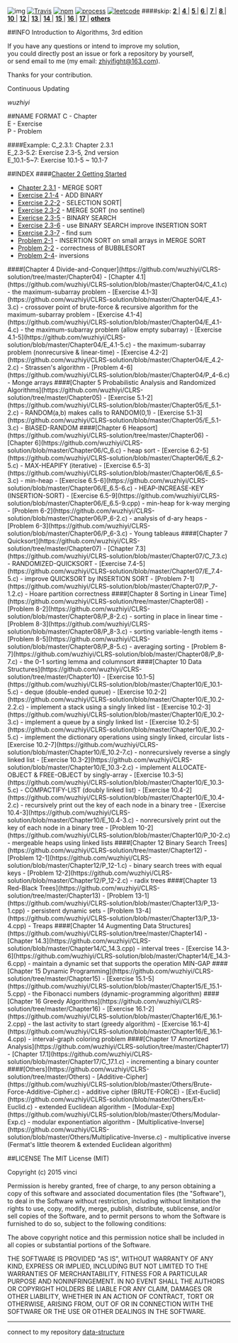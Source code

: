 ![img](https://cloud.githubusercontent.com/assets/9131176/10764198/e9ef0a7e-7d07-11e5-86b1-bdaa5e514c3a.png)
[![Travis](https://img.shields.io/travis/rust-lang/rust.svg)](https://github.com/wuzhiyi/CLRS-solution)
[![npm](https://img.shields.io/npm/l/express.svg)](https://github.com/wuzhiyi/CLRS-solution/blob/master/README.md)
[![process](https://img.shields.io/badge/process-17-red.svg)](https://github.com/wuzhiyi/CLRS-solution)
[![leetcode](https://img.shields.io/badge/leetcode-algorithms-orange.svg)](https://leetcode.com/problemset/algorithms/)
####skip: 
**[ 2 ](#chapter-2)**|
**[ 4 ](#chapter-4)**|
**[ 5 ](#chapter-5)**|
**[ 6 ](#chapter-6)**|
**[ 7 ](#chapter-7)**|
**[ 8 ](#chapter-8)**|
**[ 10 ](#chapter-10)**|
**[ 12 ](#chapter-12)**|
**[ 13 ](#chapter-13)**|
**[ 14 ](#chapter-14)**|
**[ 15 ](#chapter-15)**|
**[ 16 ](#chapter-16)**|
**[ 17 ](#chapter-17)**|
**[ others ](#others)**

##INFO
Introduction to Algorithms, 3rd edition</br>

If you have any questions or intend to improve my solution, </br>you could directly post an issue or fork a repository by yourself,</br>or send email to me (my email: zhiyifight@163.com).

Thanks for your contribution.

Continuous Updating</br>

_wuzhiyi_

##NAME FORMAT
C - Chapter </br>
E - Exercise</br>
P - Problem </br>

####Example:
C_2.3.1:    Chapter 2.3.1 </br>
E_2.3-5.2:  Exercise 2.3-5, 2nd version </br>
E_10.1-5~7: Exercise 10.1-5 ~ 10.1-7 </br>

##INDEX
<a name="chapter-2"/>
####[Chapter 2 Getting Started](https://github.com/wuzhiyi/CLRS-solution/tree/master/Chapter02)
- [Chapter 2.3.1](https://github.com/wuzhiyi/CLRS-solution/blob/master/Chapter02/C_2.3.1.c) - MERGE SORT
- [Exercise 2.1-4](https://github.com/wuzhiyi/CLRS-solution/blob/master/Chapter02/E_2.1-4.c) - ADD BINARY
- [Exercise 2.2-2](https://github.com/wuzhiyi/CLRS-solution/blob/master/Chapter02/E_2.2-2.c) - SELECTION SORT|
- [Exercise 2.3-2](https://github.com/wuzhiyi/CLRS-solution/blob/master/Chapter02/E_2.3-2.c) - MERGE SORT (no sentinel)
- [Exericse 2.3-5](https://github.com/wuzhiyi/CLRS-solution/blob/master/Chapter02/E_2.3-5.c) - BINARY SEARCH
- [Exercise 2.3-6](https://github.com/wuzhiyi/CLRS-solution/blob/master/Chapter02/E_2.3-6.c) - use BINARY SEARCH improve INSERTION SORT
- [Exercise 2.3-7](https://github.com/wuzhiyi/CLRS-solution/blob/master/Chapter02/E_2.3-7.c) - find sum
- [Problem 2-1](https://github.com/wuzhiyi/CLRS-solution/blob/master/Chapter02/P_2-1.c) - INSERTION SORT on small arrays in MERGE SORT
- [Problem 2-2](https://github.com/wuzhiyi/CLRS-solution/blob/master/Chapter02/P_2-2.c) - correctness of BUBBLESORT
- [Problem 2-4](https://github.com/wuzhiyi/CLRS-solution/blob/master/Chapter02/P_2-4.c)- inversions

<a name="chapter-4"/>
####[Chapter 4 Divide-and-Conquer](https://github.com/wuzhiyi/CLRS-solution/tree/master/Chapter04)
- [Chapter 4.1](https://github.com/wuzhiyi/CLRS-solution/blob/master/Chapter04/C_4.1.c) - the maximum-subarray problem
- [Exercise 4.1-3](https://github.com/wuzhiyi/CLRS-solution/blob/master/Chapter04/E_4.1-3.c) - crossover point of brute-force & recursive algorithm for the maximum-subarray problem
- [Exercise 4.1-4](https://github.com/wuzhiyi/CLRS-solution/blob/master/Chapter04/E_4.1-4.c) - the maximum-subarray problem (allow empty subarray)
- [Exercise 4.1-5](https://github.com/wuzhiyi/CLRS-solution/blob/master/Chapter04/E_4.1-5.c) - the maximum-subarray problem (nonrecursive & linear-time)
- [Exercise 4.2-2](https://github.com/wuzhiyi/CLRS-solution/blob/master/Chapter04/E_4.2-2.c) - Strassen's algorithm
- [Problem 4-6](https://github.com/wuzhiyi/CLRS-solution/blob/master/Chapter04/P_4-6.c) - Monge arrays

<a name="chapter-5"/>
####[Chapter 5 Probabilistic Analysis and Randomized Algorithms](https://github.com/wuzhiyi/CLRS-solution/tree/master/Chapter05)
- [Exercise 5.1-2](https://github.com/wuzhiyi/CLRS-solution/blob/master/Chapter05/E_5.1-2.c) - RANDOM(a,b) makes calls to RANDOM(0,1)
- [Exercise 5.1-3](https://github.com/wuzhiyi/CLRS-solution/blob/master/Chapter05/E_5.1-3.c) - BIASED-RANDOM

<a name="chapter-6"/>
####[Chapter 6 Heapsort](https://github.com/wuzhiyi/CLRS-solution/tree/master/Chapter06)
- [Chapter 6](https://github.com/wuzhiyi/CLRS-solution/blob/master/Chapter06/C_6.c) - heap sort
- [Exercise 6.2-5](https://github.com/wuzhiyi/CLRS-solution/blob/master/Chapter06/E_6.2-5.c) - MAX-HEAPIFY (iterative)
- [Exercise 6.5-3](https://github.com/wuzhiyi/CLRS-solution/blob/master/Chapter06/E_6.5-3.c) - min-heap
- [Exercise 6.5-6](https://github.com/wuzhiyi/CLRS-solution/blob/master/Chapter06/E_6.5-6.c) - HEAP-INCREASE-KEY (INSERTION-SORT)
- [Exercise 6.5-9](https://github.com/wuzhiyi/CLRS-solution/blob/master/Chapter06/E_6.5-9.cpp) - min-heap for k-way merging
- [Problem 6-2](https://github.com/wuzhiyi/CLRS-solution/blob/master/Chapter06/P_6-2.c) - analysis of d-ary heaps
- [Problem 6-3](https://github.com/wuzhiyi/CLRS-solution/blob/master/Chapter06/P_6-3.c) - Young tableaus

<a name="chapter-7"/>
####[Chapter 7 Quicksort](https://github.com/wuzhiyi/CLRS-solution/tree/master/Chapter07)
- [Chapter 7.3](https://github.com/wuzhiyi/CLRS-solution/blob/master/Chapter07/C_7.3.c) - RANDOMIZED-QUICKSORT
- [Exercise 7.4-5](https://github.com/wuzhiyi/CLRS-solution/blob/master/Chapter07/E_7.4-5.c) - improve QUICKSORT by INSERTION SORT
- [Problem 7-1](https://github.com/wuzhiyi/CLRS-solution/blob/master/Chapter07/P_7-1.2.c) - Hoare partition correctness

<a name="chapter-8"/>
####[Chapter 8 Sorting in Linear Time](https://github.com/wuzhiyi/CLRS-solution/tree/master/Chapter08)
- [Problem 8-2](https://github.com/wuzhiyi/CLRS-solution/blob/master/Chapter08/P_8-2.c) - sorting in place in linear time
- [Problem 8-3](https://github.com/wuzhiyi/CLRS-solution/blob/master/Chapter08/P_8-3.c) - sorting variable-length items
- [Problem 8-5](https://github.com/wuzhiyi/CLRS-solution/blob/master/Chapter08/P_8-5.c) - averaging sorting
- [Problem 8-7](https://github.com/wuzhiyi/CLRS-solution/blob/master/Chapter08/P_8-7.c) - the 0-1 sorting lemma and columnsort

<a name="chapter-10"/>
####[Chapter 10 Data Structures](https://github.com/wuzhiyi/CLRS-solution/tree/master/Chapter10)
- [Exercise 10.1-5](https://github.com/wuzhiyi/CLRS-solution/blob/master/Chapter10/E_10.1-5.c) - deque (double-ended queue)
- [Exercise 10.2-2](https://github.com/wuzhiyi/CLRS-solution/blob/master/Chapter10/E_10.2-2.2.c) - implement a stack using a singly linked list
- [Exercise 10.2-3](https://github.com/wuzhiyi/CLRS-solution/blob/master/Chapter10/E_10.2-3.c) - implement a queue by a singly linked list
- [Exercise 10.2-5](https://github.com/wuzhiyi/CLRS-solution/blob/master/Chapter10/E_10.2-5.c) - implement the dictionary operations using singly linked, circular lists
- [Exercise 10.2-7](https://github.com/wuzhiyi/CLRS-solution/blob/master/Chapter10/E_10.2-7.c) - nonrecursively reverse a singly linked list
- [Exercise 10.3-2](https://github.com/wuzhiyi/CLRS-solution/blob/master/Chapter10/E_10.3-2.c) - implement ALLOCATE-OBJECT & FREE-OBJECT by singly-array
- [Exercise 10.3-5](https://github.com/wuzhiyi/CLRS-solution/blob/master/Chapter10/E_10.3-5.c) - COMPACTIFY-LIST (doubly linked list)
- [Exercise 10.4-2](https://github.com/wuzhiyi/CLRS-solution/blob/master/Chapter10/E_10.4-2.c) - recursively print out the key of each node in a binary tree 
- [Exercise 10.4-3](https://github.com/wuzhiyi/CLRS-solution/blob/master/Chapter10/E_10.4-3.c) - nonrecursively print out the key of each node in a binary tree
- [Problem 10-2](https://github.com/wuzhiyi/CLRS-solution/blob/master/Chapter10/P_10-2.c) - mergeable heaps using linked lists

<a name="chapter-12"/>
####[Chapter 12 Binary Search Trees](https://github.com/wuzhiyi/CLRS-solution/tree/master/Chapter12)
- [Problem 12-1](https://github.com/wuzhiyi/CLRS-solution/blob/master/Chapter12/P_12-1.c) - binary search trees with equal keys
- [Problem 12-2](https://github.com/wuzhiyi/CLRS-solution/blob/master/Chapter12/P_12-2.c) - radix trees

<a name="chapter-13"/>
####[Chapter 13 Red-Black Trees](https://github.com/wuzhiyi/CLRS-solution/tree/master/Chapter13)
- [Problem 13-1](https://github.com/wuzhiyi/CLRS-solution/blob/master/Chapter13/P_13-1.cpp) - persistent dynamic sets
- [Problem 13-4](https://github.com/wuzhiyi/CLRS-solution/blob/master/Chapter13/P_13-4.cpp) - Treaps

<a name="chapter-14"/>
####[Chapter 14 Augmenting Data Structures](https://github.com/wuzhiyi/CLRS-solution/tree/master/Chapter14) 
- [Chapter 14.3](https://github.com/wuzhiyi/CLRS-solution/blob/master/Chapter14/C_14.3.cpp) - interval trees
- [Exercise 14.3-6](https://github.com/wuzhiyi/CLRS-solution/blob/master/Chapter14/E_14.3-6.cpp) - maintain a dynamic set that supports the operation MIN-GAP

<a name="chapter-15"/>
####[Chapter 15 Dynamic Programming](https://github.com/wuzhiyi/CLRS-solution/tree/master/Chapter15)
- [Exercise 15.1-5](https://github.com/wuzhiyi/CLRS-solution/blob/master/Chapter15/E_15.1-5.cpp) - the Fibonacci numbers (dynamic-programming algorithm)

<a name="chapter-16"/>
####[Chapter 16 Greedy Algorithms](https://github.com/wuzhiyi/CLRS-solution/tree/master/Chapter16)
- [Exercise 16.1-2](https://github.com/wuzhiyi/CLRS-solution/blob/master/Chapter16/E_16.1-2.cpp) - the last activity to start (greedy algorithm)
- [Exercise 16.1-4](https://github.com/wuzhiyi/CLRS-solution/blob/master/Chapter16/E_16.1-4.cpp) - interval-graph coloring problem

<a name="chapter-17"/>
####[Chapter 17 Amortized Analysis](https://github.com/wuzhiyi/CLRS-solution/tree/master/Chapter17)
- [Chapter 17.1](https://github.com/wuzhiyi/CLRS-solution/blob/master/Chapter17/C_17.1.c) - incrementing a binary counter

<a name="others"/>
####[Others](https://github.com/wuzhiyi/CLRS-solution/tree/master/Others)
- [Additive-Cipher](https://github.com/wuzhiyi/CLRS-solution/blob/master/Others/Brute-Force-Additive-Cipher.c) - additive cipher (BRUTE-FORCE)
- [Ext-Euclid](https://github.com/wuzhiyi/CLRS-solution/blob/master/Others/Ext-Euclid.c) - extended Euclidean algorithm
- [Modular-Exp](https://github.com/wuzhiyi/CLRS-solution/blob/master/Others/Modular-Exp.c) - modular exponentiation algorithm
- [Multiplicative-Inverse](https://github.com/wuzhiyi/CLRS-solution/blob/master/Others/Multiplicative-Inverse.c) - multiplicative inverse (Fermat's little theorem & extended Euclidean algorithm)

##LICENSE
The MIT License (MIT)

Copyright (c) 2015 vinci

Permission is hereby granted, free of charge, to any person obtaining a copy of this software and associated documentation files (the "Software"), to deal in the Software without restriction, including without limitation the rights to use, copy, modify, merge, publish, distribute, sublicense, and/or sell copies of the Software, and to permit persons to whom the Software is furnished to do so, subject to the following conditions:

The above copyright notice and this permission notice shall be included in all copies or substantial portions of the Software.

THE SOFTWARE IS PROVIDED "AS IS", WITHOUT WARRANTY OF ANY KIND, EXPRESS OR IMPLIED, INCLUDING BUT NOT LIMITED TO THE WARRANTIES OF MERCHANTABILITY, FITNESS FOR A PARTICULAR PURPOSE AND NONINFRINGEMENT. IN NO EVENT SHALL THE AUTHORS OR COPYRIGHT HOLDERS BE LIABLE FOR ANY CLAIM, DAMAGES OR OTHER LIABILITY, WHETHER IN AN ACTION OF CONTRACT, TORT OR OTHERWISE, ARISING FROM, OUT OF OR IN CONNECTION WITH THE SOFTWARE OR THE USE OR OTHER DEALINGS IN THE SOFTWARE.
</br>

---
connect to my repository [data-structure](https://github.com/wuzhiyi/data-structure)</br>
